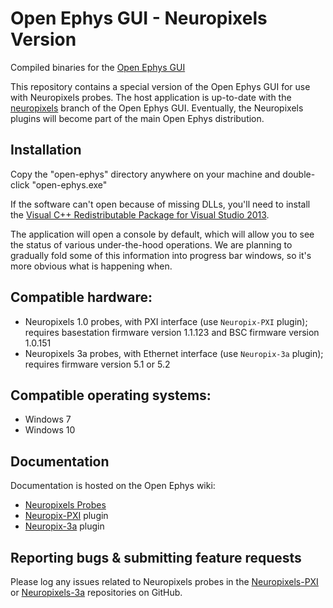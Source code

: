 # Open Ephys GUI - Neuropixels Version

Compiled binaries for the [Open Ephys GUI](https://github.com/open-ephys/plugin-GUI)

This repository contains a special version of the Open Ephys GUI for use with Neuropixels probes. The host application is up-to-date with the [neuropixels](https://github.com/open-ephys/plugin-GUI/tree/neuropixels) branch of the Open Ephys GUI. Eventually, the Neuropixels plugins will become part of the main Open Ephys distribution.


## Installation

Copy the "open-ephys" directory anywhere on your machine and double-click "open-ephys.exe"

If the software can't open because of missing DLLs, you'll need to install the [Visual C++ Redistributable Package for Visual Studio 2013](https://www.microsoft.com/en-us/download/details.aspx?id=40784).

The application will open a console by default, which will allow you to see the status of various under-the-hood operations. We are planning to gradually fold some of this information into progress bar windows, so it's more obvious what is happening when.


## Compatible hardware:

- Neuropixels 1.0 probes, with PXI interface (use `Neuropix-PXI` plugin); requires basestation firmware version 1.1.123 and BSC firmware version 1.0.151
- Neuropixels 3a probes, with Ethernet interface (use `Neuropix-3a` plugin); requires firmware version 5.1 or 5.2

## Compatible operating systems:

- Windows 7
- Windows 10

## Documentation

Documentation is hosted on the Open Ephys wiki:
- [Neuropixels Probes](https://open-ephys.atlassian.net/wiki/spaces/OEW/pages/77332482/Neuropixels+Probes)
- [Neuropix-PXI](https://open-ephys.atlassian.net/wiki/spaces/OEW/pages/963280903/Neuropix-PXI) plugin
- [Neuropix-3a](https://open-ephys.atlassian.net/wiki/spaces/OEW/pages/953548803/Neuropix-3a) plugin

## Reporting bugs & submitting feature requests

Please log any issues related to Neuropixels probes in the [Neuropixels-PXI](https://github.com/open-ephys/neuropixels-pxi/issues) or [Neuropixels-3a](https://github.com/open-ephys/neuropixels-3a/issues) repositories on GitHub.
